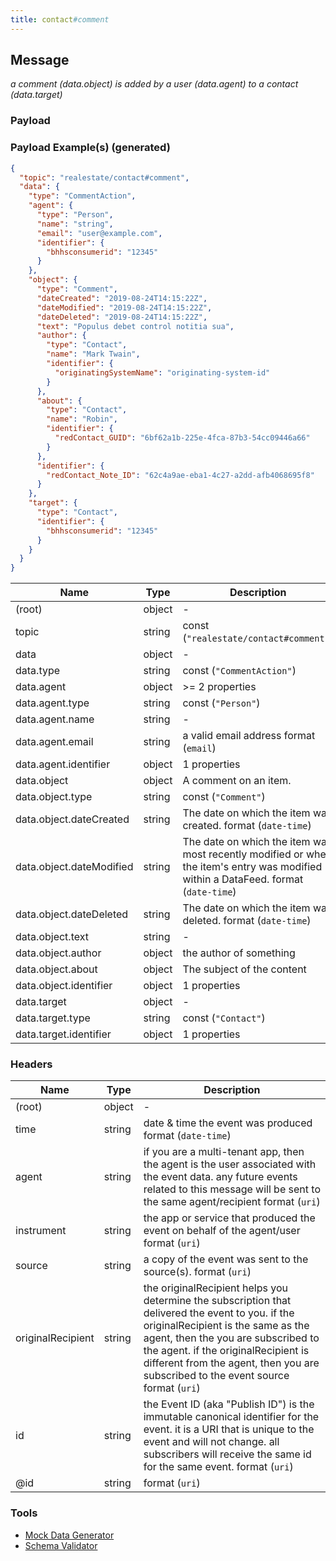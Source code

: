 ```yaml
---
title: contact#comment
---
```

## Message

*a comment (data.object) is added by a user (data.agent) to a contact (data.target)*

### Payload

### Payload Example(s) (generated)

```json
{
  "topic": "realestate/contact#comment",
  "data": {
    "type": "CommentAction",
    "agent": {
      "type": "Person",
      "name": "string",
      "email": "user@example.com",
      "identifier": {
        "bhhsconsumerid": "12345"
      }
    },
    "object": {
      "type": "Comment",
      "dateCreated": "2019-08-24T14:15:22Z",
      "dateModified": "2019-08-24T14:15:22Z",
      "dateDeleted": "2019-08-24T14:15:22Z",
      "text": "Populus debet control notitia sua",
      "author": {
        "type": "Contact",
        "name": "Mark Twain",
        "identifier": {
          "originatingSystemName": "originating-system-id"
        }
      },
      "about": {
        "type": "Contact",
        "name": "Robin",
        "identifier": {
          "redContact_GUID": "6bf62a1b-225e-4fca-87b3-54cc09446a66"
        }
      },
      "identifier": {
        "redContact_Note_ID": "62c4a9ae-eba1-4c27-a2dd-afb4068695f8"
      }
    },
    "target": {
      "type": "Contact",
      "identifier": {
        "bhhsconsumerid": "12345"
      }
    }
  }
}
```


| Name | Type | Description |
|---|---|---|
| (root) | object | - |
| topic | string | const (`"realestate/contact#comment"`)  |
| data | object | - |
| data.type | string | const (`"CommentAction"`)  |
| data.agent | object |  >= 2 properties |
| data.agent.type | string | const (`"Person"`)  |
| data.agent.name | string | - |
| data.agent.email | string | a valid email address format (`email`) |
| data.agent.identifier | object |  1 properties |
| data.object | object | A comment on an item. |
| data.object.type | string | const (`"Comment"`)  |
| data.object.dateCreated | string | The date on which the item was created. format (`date-time`) |
| data.object.dateModified | string | The date on which the item was most recently modified or when the item's entry was modified within a DataFeed. format (`date-time`) |
| data.object.dateDeleted | string | The date on which the item was deleted. format (`date-time`) |
| data.object.text | string | - |
| data.object.author | object | the author of something |
| data.object.about | object | The subject of the content |
| data.object.identifier | object |  1 properties |
| data.target | object | - |
| data.target.type | string | const (`"Contact"`)  |
| data.target.identifier | object |  1 properties |

### Headers

| Name | Type | Description |
|---|---|---|
| (root) | object | - |
| time | string | date & time the event was produced format (`date-time`) |
| agent | string | if you are a multi-tenant app, then the agent is the user associated with the event data. any future events related to this message will be sent to the same agent/recipient format (`uri`) |
| instrument | string | the app or service that produced the event on behalf of the agent/user format (`uri`) |
| source | string | a copy of the event was sent to the source(s). format (`uri`) |
| originalRecipient | string | the originalRecipient helps you determine the subscription that delivered the event to you. if the originalRecipient is the same as the agent, then the you are subscribed to the agent. if the originalRecipient is different from the agent, then you are subscribed to the event source format (`uri`) |
| id | string | the Event ID (aka "Publish ID") is the immutable canonical identifier for the event. it is a URI that is unique to the event and will not change. all subscribers will receive the same id for the same event. format (`uri`) |
| @id | string |  format (`uri`) |

### Tools

* [Mock Data Generator](/tools/mock-data-generator)
* [Schema Validator](/tools/validate)


